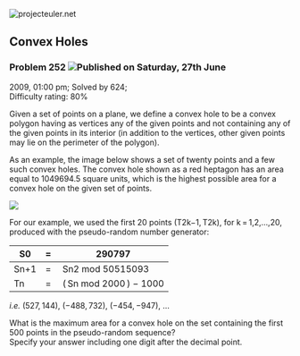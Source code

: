 ![projecteuler.net](images/print_page_logo.png)

## Convex Holes

### Problem 252 ![](images/icon_info.png)Published on Saturday, 27th June
2009, 01:00 pm; Solved by 624;  
Difficulty rating: 80%

Given a set of points on a plane, we define a convex hole to be a convex
polygon having as vertices any of the given points and not containing any of
the given points in its interior (in addition to the vertices, other given
points may lie on the perimeter of the polygon).

As an example, the image below shows a set of twenty points and a few such
convex holes. The convex hole shown as a red heptagon has an area equal to
1049694.5 square units, which is the highest possible area for a convex hole
on the given set of points.

![](project/images/p252_convexhole.gif)

For our example, we used the first 20 points (T2k−1, T2k), for k = 1,2,…,20,
produced with the pseudo-random number generator:

S0 | =  | 290797  
---|---|---  
Sn+1 | =  | Sn2 mod 50515093  
Tn | =  | ( Sn mod 2000 ) − 1000  
  
_i.e._ (527, 144), (−488, 732), (−454, −947), …

What is the maximum area for a convex hole on the set containing the first 500
points in the pseudo-random sequence?  
Specify your answer including one digit after the decimal point.

  
  

